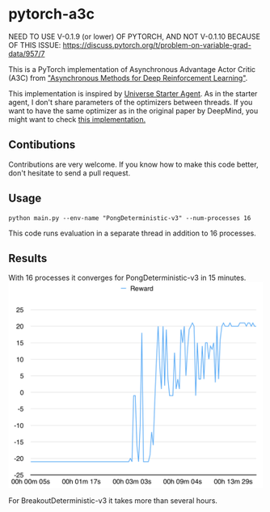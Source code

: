 # pytorch-a3c

NEED TO USE V-0.1.9 (or lower) OF PYTORCH, AND NOT V-0.1.10 BECAUSE OF THIS ISSUE:
https://discuss.pytorch.org/t/problem-on-variable-grad-data/957/7

This is a PyTorch implementation of Asynchronous Advantage Actor Critic (A3C) from ["Asynchronous Methods for Deep Reinforcement Learning"](https://arxiv.org/pdf/1602.01783v1.pdf).

This implementation is inspired by [Universe Starter Agent](https://github.com/openai/universe-starter-agent).
As in the starter agent, I don't share parameters of the optimizers between threads. If you want to have the same optimizer as in the original paper by DeepMind, you might want to check [this implementation.](https://github.com/rarilurelo/pytorch_a3c)

## Contibutions

Contributions are very welcome. If you know how to make this code better, don't hesitate to send a pull request.

## Usage
```
python main.py --env-name "PongDeterministic-v3" --num-processes 16
```

This code runs evaluation in a separate thread in addition to 16 processes.

## Results

With 16 processes it converges for PongDeterministic-v3 in 15 minutes.
![PongDeterministic-v3](images/PongReward.png)

For BreakoutDeterministic-v3 it takes more than several hours.
